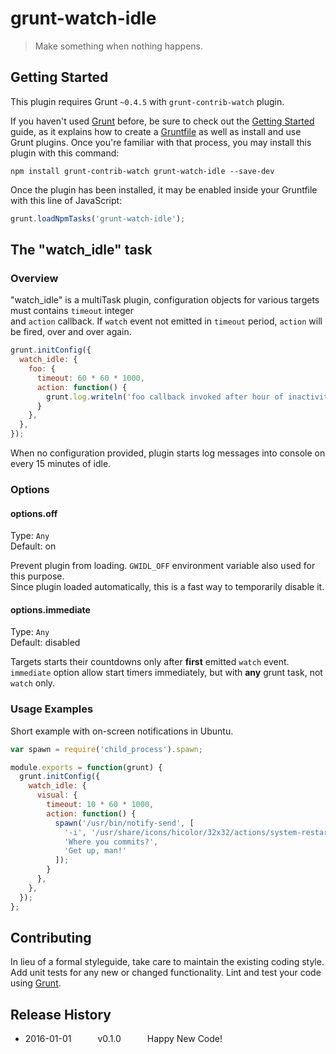 # grunt-watch-idle

> Make something when nothing happens.

## Getting Started
This plugin requires Grunt `~0.4.5` with `grunt-contrib-watch` plugin.

If you haven't used [Grunt](http://gruntjs.com/) before, be sure to check out the [Getting Started](http://gruntjs.com/getting-started) guide, as it explains how to create a [Gruntfile](http://gruntjs.com/sample-gruntfile) as well as install and use Grunt plugins. Once you're familiar with that process, you may install this plugin with this command:

```shell
npm install grunt-contrib-watch grunt-watch-idle --save-dev
```

Once the plugin has been installed, it may be enabled inside your Gruntfile with this line of JavaScript:

```js
grunt.loadNpmTasks('grunt-watch-idle');
```

## The "watch_idle" task

### Overview

"watch_idle" is a multiTask plugin, configuration objects for various targets must contains `timeout` integer  
and `action` callback. If `watch` event not emitted in `timeout` period, `action` will be fired, over and over again.

```js
grunt.initConfig({
  watch_idle: {
    foo: {
      timeout: 60 * 60 * 1000,
      action: function() {
        grunt.log.writeln('foo callback invoked after hour of inactivity');
      }
    },
  },
});
```
When no configuration provided, plugin starts log messages into console on every 15 minutes of idle.

### Options

#### options.off
Type: `Any`  
Default: on

Prevent plugin from loading. `GWIDL_OFF` environment variable also used for this purpose.  
Since plugin loaded automatically, this is a fast way to temporarily disable it.

#### options.immediate
Type: `Any`  
Default: disabled

Targets starts their countdowns only after **first** emitted `watch` event. `immediate` option allow 
start timers immediately, but with **any** grunt task, not `watch` only.

### Usage Examples

Short example with on-screen notifications in Ubuntu.

```js
var spawn = require('child_process').spawn;

module.exports = function(grunt) {
  grunt.initConfig({
    watch_idle: {
      visual: {
        timeout: 10 * 60 * 1000,
        action: function() {
          spawn('/usr/bin/notify-send', [
            '-i', '/usr/share/icons/hicolor/32x32/actions/system-restart.png',
            'Where you commits?',
            'Get up, man!'
          ]);
        }
      },
    },
  });
};
```

## Contributing
In lieu of a formal styleguide, take care to maintain the existing coding style. Add unit tests for any new or changed functionality. Lint and test your code using [Grunt](http://gruntjs.com/).

## Release History

 * 2016-01-01   v0.1.0   Happy New Code!
